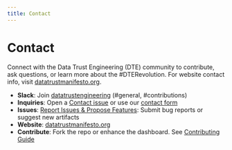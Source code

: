 ```yaml
---
title: Contact
---
```


# Contact

Connect with the Data Trust Engineering (DTE) community to contribute, ask questions, or learn more about the #DTERevolution. For website contact info, visit [datatrustmanifesto.org](https://datatrustmanifesto.org).

- **Slack**: Join [datatrustengineering](https://join.slack.com/t/datatrustengineering/shared_invite/zt-3br05le6v-pxGSBeJGLpVgOsNM9ejGuw) (#general, #contributions)
- **Inquiries**: Open a [Contact issue](https://github.com/datatrustengineering/DataTrustEngineering/issues/new?template=contact.yml) or use our [contact form](https://forms.gle/LvYDSkBFvKpAc9af8)
- **Issues**: [Report Issues & Propose Features](https://github.com/datatrustengineering/DataTrustEngineering/issues): Submit bug reports or suggest new artifacts
- **Website**: [datatrustmanifesto.org](https://datatrustmanifesto.org)
- **Contribute**: Fork the repo or enhance the dashboard. See [Contributing Guide](/community/CONTRIBUTING.md)